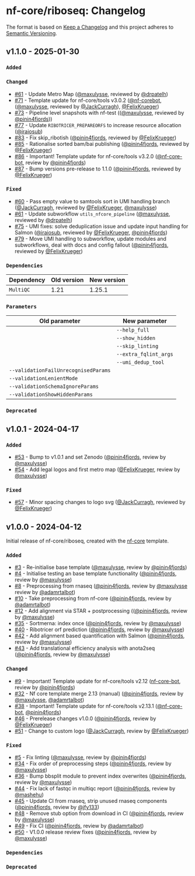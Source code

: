 # nf-core/riboseq: Changelog

The format is based on [Keep a Changelog](https://keepachangelog.com/en/1.0.0/)
and this project adheres to [Semantic Versioning](https://semver.org/spec/v2.0.0.html).

## v1.1.0 - 2025-01-30

### `Added`

### `Changed`

- [#61](https://github.com/nf-core/riboseq/pull/61) - Update Metro Map ([@maxulysse](https://github.com/maxulysse), reviewed by [@drpatelh](https://github.com/drpatelh))
- [#71](https://github.com/nf-core/riboseq/pull/71) - Template update for nf-core/tools v3.0.2 ([@nf-corebot](https://github.com/nf-corebot), ([@maxulysse](https://github.com/maxulysse), reviewed by [@JackCurragh](https://github.com/JackCurragh)), [@FelixKrueger](https://github.com/FelixKrueger))
- [#73](https://github.com/nf-core/riboseq/pull/73) - Pipeline level snapshots with nf-test (([@maxulysse](https://github.com/maxulysse), reviewed by [@pinin4fjords](https://github.com/pinin4fjords)))
- [#77](https://github.com/nf-core/riboseq/pull/77) - Update `RIBOTRICER_PREPAREORFS` to increase resource allocation ([@iraiosub](https://github.com/iraiosub))
- [#83](https://github.com/nf-core/riboseq/pull/83) - Fix skip_ribotish ([@pinin4fjords](https://github.com/pinin4fjords), reviewed by [@FelixKrueger](https://github.com/FelixKrueger))
- [#85](https://github.com/nf-core/riboseq/pull/85) - Rationalise sorted bam/bai publishing ([@pinin4fjords](https://github.com/pinin4fjords), reviewed by [@FelixKrueger](https://github.com/FelixKrueger))
- [#86](https://github.com/nf-core/riboseq/pull/86) - Important! Template update for nf-core/tools v3.2.0 ([@nf-core-bot](https://github.com/nf-core-bot), review by [@pinin4fjords](https://github.com/pinin4fjords))
- [#87](https://github.com/nf-core/riboseq/pull/87) - Bump versions pre-release to 1.1.0 ([@pinin4fjords](https://github.com/pinin4fjords), reviewed by [@FelixKrueger](https://github.com/FelixKrueger))

### `Fixed`

- [#60](https://github.com/nf-core/riboseq/pull/60) - Pass empty value to samtools sort in UMI handling branch ([@JackCurragh](https://github.com/JackCurragh), reviewed by [@FelixKrueger](https://github.com/FelixKrueger), [@maxulysse](https://github.com/maxulysse))
- [#61](https://github.com/nf-core/riboseq/pull/61) - Update subworkflow `utils_nfcore_pipeline` ([@maxulysse](https://github.com/maxulysse), reviewed by [@drpatelh](https://github.com/drpatelh))
- [#75](https://github.com/nf-core/riboseq/pull/75) - UMI fixes: solve deduplication issue and update input handling for Salmon ([@iraiosub](https://github.com/iraiosub), reviewed by [@FelixKrueger](https://github.com/FelixKrueger), [@pinin4fjords](https://github.com/pinin4fjords))
- [#79](https://github.com/nf-core/riboseq/pull/75) - Move UMI handling to subworkflow, update modules and subworkflows, deal with docs and config fallout ([@pinin4fjords](https://github.com/pinin4fjords), reviewed by [@FelixKrueger](https://github.com/FelixKrueger))

### `Dependencies`

| Dependency | Old version | New version |
| ---------- | ----------- | ----------- |
| `MultiQC`  | 1.21        | 1.25.1      |

### `Parameters`

| Old parameter                        | New parameter         |
| ------------------------------------ | --------------------- |
|                                      | `--help_full`         |
|                                      | `--show_hidden`       |
|                                      | `--skip_linting`      |
|                                      | `--extra_fqlint_args` |
|                                      | `--umi_dedup_tool`    |
| `--validationFailUnrecognisedParams` |                       |
| `--validationLenientMode`            |                       |
| `--validationSchemaIgnoreParams`     |                       |
| `--validationShowHiddenParams`       |                       |

### `Deprecated`

## v1.0.1 - 2024-04-17

### `Added`

- [#53](https://github.com/nf-core/riboseq/pull/53) - Bump to v1.0.1 and set Zenodo ([@pinin4fjords](https://github.com/pinin4fjords), review by [@maxulysse](https://github.com/maxulysse))
- [#54](https://github.com/nf-core/riboseq/pull/54) - Add legal logos and first metro map ([@FelixKrueger](https://github.com/FelixKrueger), review by [@maxulysse](https://github.com/maxulysse))

### `Fixed`

- [#57](https://github.com/nf-core/riboseq/pull/57) - Minor spacing changes to logo svg ([@JackCurragh](https://github.com/JackCurragh), reviewed by [@FelixKrueger](https://github.com/FelixKrueger))

## v1.0.0 - 2024-04-12

Initial release of nf-core/riboseq, created with the [nf-core](https://nf-co.re/) template.

### `Added`

- [#3](https://github.com/nf-core/riboseq/pull/3) - Re-initialise base template ([@maxulysse](https://github.com/maxulysse), review by [@pinin4fjords](https://github.com/pinin4fjords))
- [#4](https://github.com/nf-core/riboseq/pull/4) - Initialise testing an base template functionality ([@pinin4fjords](https://github.com/pinin4fjords), review by [@maxulysse](https://github.com/maxulysse))
- [#8](https://github.com/nf-core/riboseq/pull/8) - Preprocessing from rnaseq ([@pinin4fjords](https://github.com/pinin4fjords), review by [@maxulysse](https://github.com/maxulysse) review by [@adamrtalbot](https://github.com/adamrtalbot))
- [#10](https://github.com/nf-core/riboseq/pull/10) - Take preprocessing from nf-core ([@pinin4fjords](https://github.com/pinin4fjords), review by [@adamrtalbot](https://github.com/adamrtalbot))
- [#12](https://github.com/nf-core/riboseq/pull/12) - Add alignment via STAR + postprocessing (([@pinin4fjords](https://github.com/pinin4fjords), review by [@maxulysse](https://github.com/maxulysse))
- [#35](https://github.com/nf-core/riboseq/pull/35) - Sortmerna: index once ([@pinin4fjords](https://github.com/pinin4fjords), review by [@maxulysse](https://github.com/maxulysse))
- [#40](https://github.com/nf-core/riboseq/pull/40) - Ribotricer orf prediction ([@pinin4fjords](https://github.com/pinin4fjords), review by [@maxulysse](https://github.com/maxulysse))
- [#42](https://github.com/nf-core/riboseq/pull/42) - Add alignment based quantification with Salmon ([@pinin4fjords](https://github.com/pinin4fjords), review by [@maxulysse](https://github.com/maxulysse))
- [#43](https://github.com/nf-core/riboseq/pull/43) - Add translational efficiency analysis with anota2seq ([@pinin4fjords](https://github.com/pinin4fjords), review by [@maxulysse](https://github.com/maxulysse))

### `Changed`

- [#9](https://github.com/nf-core/riboseq/pull/9) - Important! Template update for nf-core/tools v2.12 ([nf-core-bot](https://github.com/nf-core-bot), review by [@pinin4fjords](https://github.com/pinin4fjords))
- [#32](https://github.com/nf-core/riboseq/pull/32) - Nf core template merge 2.13 (manual) ([@pinin4fjords](https://github.com/pinin4fjords), review by [@maxulysse](https://github.com/maxulysse), [@adamrtalbot](https://github.com/adamrtalbot))
- [#38](https://github.com/nf-core/riboseq/pull/38) - Important! Template update for nf-core/tools v2.13.1 ([@nf-core-bot](https://github.com/nf-core-bot), [@pinin4fjords](https://github.com/pinin4fjords))
- [#46](https://github.com/nf-core/riboseq/pull/46) - Prerelease changes v1.0.0 ([@pinin4fjords](https://github.com/pinin4fjords), review by [@FelixKrueger](https://github.com/FelixKrueger))
- [#51](https://github.com/nf-core/riboseq/pull/51) - Change to custom logo ([@JackCurragh](https://github.com/jackcurragh), review by [@FelixKrueger](https://github.com/FelixKrueger))

### `Fixed`

- [#5](https://github.com/nf-core/riboseq/pull/5) - Fix linting ([@maxulysse](https://github.com/maxulysse), review by [@pinin4fjords](https://github.com/pinin4fjords))
- [#34](https://github.com/nf-core/riboseq/pull/34) - Fix order of preprocessing steps ([@pinin4fjords](https://github.com/pinin4fjords), review by [@maxulysse](https://github.com/maxulysse))
- [#36](https://github.com/nf-core/riboseq/pull/36) - Bump bbsplit module to prevent index overwrites ([@pinin4fjords](https://github.com/pinin4fjords), review by [@maxulysse](https://github.com/maxulysse))
- [#44](https://github.com/nf-core/riboseq/pull/44) - Fix lack of fastqc in multiqc report ([@pinin4fjords](https://github.com/pinin4fjords), review by [@mashehu](https://github.com/mashehu))
- [#45](https://github.com/nf-core/riboseq/pull/45) - Update CI from rnaseq, strip unused rnaseq components ([@pinin4fjords](https://github.com/pinin4fjords), review by [@jfy133](https://github.com/jfy133))
- [#48](https://github.com/nf-core/riboseq/pull/48) - Remove stub option from download in CI ([@pinin4fjords](https://github.com/pinin4fjords), review by [@maxulysse](https://github.com/maxulysse))
- [#49](https://github.com/nf-core/riboseq/pull/49) - Fix CI ([@pinin4fjords](https://github.com/pinin4fjords), review by [@adamrtalbot](https://github.com/adamrtalbot))
- [#50](https://github.com/nf-core/riboseq/pull/50) - V1.0.0 release review fixes ([@pinin4fjords](https://github.com/pinin4fjords), review by [@maxulysse](https://github.com/maxulysse))

### `Dependencies`

### `Deprecated`
